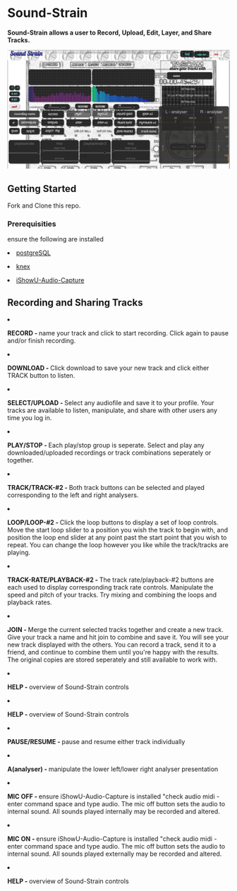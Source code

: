 
# Sound-Strain
<p><strong>Sound-Strain allows a user to Record, Upload, Edit, Layer, and Share Tracks.</strong></p>

![Alt text](./cool.png?raw=true "Optional Title")



## Getting Started

<!-- These instructions will get you a copy of the project up and running on your local machine for development and testing purposes. See deployment for notes on how to deploy the project on a live system. -->

Fork and Clone this repo.

### Prerequisities

<!-- What things you need to install the software and how to install them -->
ensure the following are installed

<a href='http://exponential.io/blog/2015/02/21/install-postgresql-on-mac-os-x-via-brew/'><li>postgreSQL</li></a>

<a href='http://knexjs.org/'><li>knex</li></a>

<a href='https://support.shinywhitebox.com/hc/en-us/articles/204161459-Installing-iShowU-Audio-Capture
'><li>iShowU-Audio-Capture</li></a>


<h2>Recording and Sharing Tracks</h2>
<p></p>
<li><p><strong>RECORD - </strong>name your track and click to start recording. Click again to pause and/or finish recording.</p></li>
<li><p><strong>DOWNLOAD - </strong>Click download to save your new track and click either TRACK button to listen.</p></li>
<li><p><strong>SELECT/UPLOAD - </strong>Select any audiofile and save it to your profile. Your tracks are available to listen, manipulate, and share with other users any time you log in.</p></li>
<li><p><strong>PLAY/STOP - </strong>Each play/stop group is seperate. Select and play any downloaded/uploaded recordings or track combinations seperately or together.</p></li>
<li><p><strong>TRACK/TRACK-#2 - </strong>Both track buttons can be selected and played corresponding to the left and right analysers.</p></li>
<li><p><strong>LOOP/LOOP-#2 - </strong>Click the loop buttons to display a set of loop controls. Move the start loop slider to a position you wish the track to begin with, and position the loop end slider at any point past the start point that you wish to repeat. You can change the loop however you like while the track/tracks are playing.</p></li>
<li><p><strong>TRACK-RATE/PLAYBACK-#2 - </strong>The track rate/playback-#2 buttons are each used to display corresponding track rate controls. Manipulate the speed and pitch of your tracks. Try mixing and combining the loops and playback rates.</p></li>
<li><p><strong>JOIN - </strong>Merge the current selected tracks together and create a new track. Give your track a name and hit join to combine and save it. You will see your new track displayed with the others. You can record a track, send it to a friend, and continue to combine them until you're happy with the results. The original copies are stored seperately and still available to work with.</p></li>
<li><p><strong>HELP - </strong>overview of Sound-Strain controls</p></li>
<li><p><strong>HELP - </strong>overview of Sound-Strain controls</p></li>
<li><p><strong>PAUSE/RESUME - </strong>pause and resume either track individually</p></li>
<li><p><strong>A(analyser) - </strong>manipulate the lower left/lower right analyser presentation</p></li>
<li><p><strong>MIC OFF - </strong>ensure iShowU-Audio-Capture is installed "check audio midi - enter command space and type audio. The mic off button sets the audio to internal sound. All sounds played internally may be recorded and altered.</p></li>
<li><p><strong>MIC ON - </strong>ensure iShowU-Audio-Capture is installed "check audio midi - enter command space and type audio. The mic off button sets the audio to internal sound. All sounds played externally may be recorded and altered.</p></li>
<li><p><strong>HELP - </strong>overview of Sound-Strain controls</p></li>
</ul>


